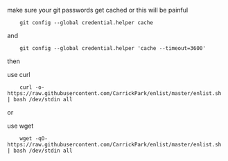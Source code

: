 make sure your git passwords get cached or this will be painful

```
    git config --global credential.helper cache
```
and
```
    git config --global credential.helper 'cache --timeout=3600'
```

then

use curl
```
    curl -o- https://raw.githubusercontent.com/CarrickPark/enlist/master/enlist.sh | bash /dev/stdin all
```
or

use wget
```
    wget -qO- https://raw.githubusercontent.com/CarrickPark/enlist/master/enlist.sh | bash /dev/stdin all
```
